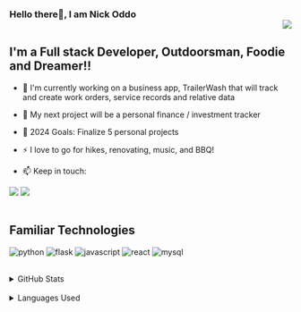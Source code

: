 ### Hello there👋, I am Nick Oddo <div align = 'right'>![](https://komarev.com/ghpvc/?username=nicky0660&color=blue&style=for-the-badge&)</div>

## I'm a Full stack Developer, Outdoorsman, Foodie and Dreamer!!

- 🌱 I'm currently working on a business app, TrailerWash that will track and create work orders, service records and relative data

- 🔭 My next project will be a personal finance /  investment tracker

- 🥅 2024 Goals: Finalize 5 personal projects

- ⚡ I love to go for hikes, renovating, music, and BBQ!

- 📫 Keep in touch:

<a href = 'https://www.linkedin.com/in/nick-oddo/'><img src='https://img.shields.io/badge/LinkedIn-0077B5?style=for-the-badge&logo=linkedin&logoColor=white' /></a>
<a href = 'https://medium.com/@n.oddo2383'><img src = 'https://img.shields.io/badge/Medium-12100E?style=for-the-badge&logo=medium&logoColor=white' /></a>
<br/>
<br/>

## Familiar Technologies

<img src = 'https://img.shields.io/badge/Python-FFD43B?style=for-the-badge&logo=python&logoColor=blue' alt = 'python' /> <img src = 'https://img.shields.io/badge/Flask-000000?style=for-the-badge&logo=flask&logoColor=white' alt = 'flask' /> <img src = 'https://img.shields.io/badge/JavaScript-323330?style=for-the-badge&logo=javascript&logoColor=F7DF1E' alt = 'javascript' /> <img src = 'https://img.shields.io/badge/React-20232A?style=for-the-badge&logo=react&logoColor=61DAFB' alt = 'react' /> <img src = 'https://img.shields.io/badge/MySQL-005C84?style=for-the-badge&logo=mysql&logoColor=white' alt = 'mysql' />

<br/>
<details>
  <summary align="left"> GitHub Stats</summary>

  <img alt="Nicky0660's GitHub Stats" src="https://github-readme-stats.vercel.app/api?username=nicky0660&show_icons=true&hide_border=false&title_color=ff652f&icon_color=FFE400&bg_color=09131B&text_color=ffffff&border_color=0c1a25&hide=issues,stars" />


</details>
<br/>
<details>
    <summary align='left'> Languages Used </summary>
<img alt="Nicky0660's Github Top Languages" src='https://github-readme-stats.vercel.app/api/top-langs/?username=nicky0660&layout=compact&hide=jupyter%20notebook,ruby&theme=solarized-light'/>
</details>




